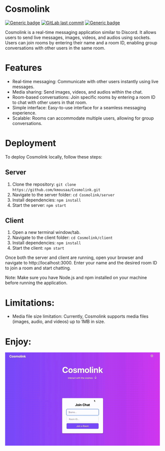 # Cosmolink

[![Generic badge](https://img.shields.io/badge/language-javascript-orange.svg)](https://shields.io/)
[![GitLab last commit](https://img.shields.io/github/last-commit/kmousaa/Cosmolink)](https://img.shields.io/github/last-commit/kmousaa/Cosmolink)
[![Generic badge](https://img.shields.io/badge/completion-complete-blue.svg)](https://shields.io/)

Cosmolink is a real-time messaging application similar to Discord. It allows users to send live messages, images, videos, and audios using sockets. Users can join rooms by entering their name and a room ID, enabling group conversations with other users in the same room.



# Features

- Real-time messaging: Communicate with other users instantly using live messages.
- Media sharing: Send images, videos, and audios within the chat.
- Room-based conversations: Join specific rooms by entering a room ID to chat with other users in that room.
- Simple interface: Easy-to-use interface for a seamless messaging experience.
- Scalable: Rooms can accommodate multiple users, allowing for group conversations.

# Deployment

To deploy Cosmolink locally, follow these steps:

## Server
1) Clone the repository: `git clone https://github.com/kmousaa/Cosmolink.git`
2) Navigate to the server folder: `cd Cosmolink/server`
3) Install dependencies: `npm install`
4) Start the server: `npm start`

## Client
1) Open a new terminal window/tab.
2) Navigate to the client folder: `cd Cosmolink/client`
3) Install dependencies: `npm install`
4) Start the client: `npm start`

Once both the server and client are running, open your browser and navigate to http://localhost:3000. Enter your name and the desired room ID to join a room and start chatting.

Note: Make sure you have Node.js and npm installed on your machine before running the application.

# Limitations:

- Media file size limitation: Currently, Cosmolink supports media files (images, audio, and videos) up to 1MB in size.

# Enjoy:
![](https://github.com/kmousaa/Cosmolink/blob/main/demo.gif)
